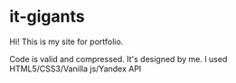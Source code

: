 # it-gigants

Hi! This is my site for portfolio.

Code is valid and compressed. It's designed by me.
I used HTML5/CSS3/Vanilla js/Yandex API
